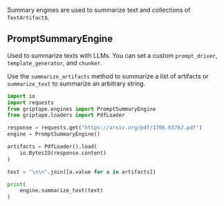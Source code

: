 Summary engines are used to summarize text and collections of `TextArtifact`s.

## PromptSummaryEngine

Used to summarize texts with LLMs. You can set a custom `prompt_driver`, `template_generator`, and `chunker`.

Use the `summarize_artifacts` method to summarize a list of artifacts or `summarize_text` to summarize an arbitrary string.

```python
import io
import requests
from griptape.engines import PromptSummaryEngine
from griptape.loaders import PdfLoader

response = requests.get("https://arxiv.org/pdf/1706.03762.pdf")
engine = PromptSummaryEngine()

artifacts = PdfLoader().load(
    io.BytesIO(response.content)
)

text = "\n\n".join([a.value for a in artifacts])

print(
    engine.summarize_text(text)
)

```